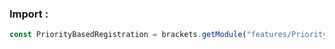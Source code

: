 ### Import :
```js
const PriorityBasedRegistration = brackets.getModule("features/PriorityBasedRegistration")
```

